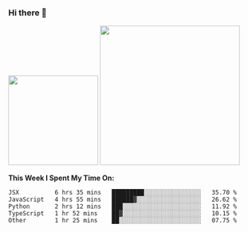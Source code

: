 ### Hi there 👋

<!--
**nestor22/nestor22** is a ✨ _special_ ✨ repository because its `README.md` (this file) appears on your GitHub profile.

Here are some ideas to get you started:

- 🔭 I’m currently working on ...
- 🌱 I’m currently learning ...
- 👯 I’m looking to collaborate on ...
- 🤔 I’m looking for help with ...
- 💬 Ask me about ...
- 📫 How to reach me: ...
- 😄 Pronouns: ...
- ⚡ Fun fact: ...
-->


<img height="180em" src="https://github-readme-stats.vercel.app/api?username=nestor22&show_icons=true&hide_border=true&&count_private=true&include_all_commits=true&theme=radical" />
<img height="280em" src="https://github-readme-stats.vercel.app/api/top-langs/?username=nestor22&layout=compact)](https://github.com/nestor22/github-readme-stats&theme=radical"  />



**This Week I Spent My Time On:**
<!--START_SECTION:waka-->
```text
JSX          6 hrs 35 mins   █████████░░░░░░░░░░░░░░░░   35.70 % 
JavaScript   4 hrs 55 mins   ██████▓░░░░░░░░░░░░░░░░░░   26.62 % 
Python       2 hrs 12 mins   ███░░░░░░░░░░░░░░░░░░░░░░   11.92 % 
TypeScript   1 hr 52 mins    ██▓░░░░░░░░░░░░░░░░░░░░░░   10.15 % 
Other        1 hr 25 mins    ██░░░░░░░░░░░░░░░░░░░░░░░   07.75 % 
```
<!--END_SECTION:waka-->


